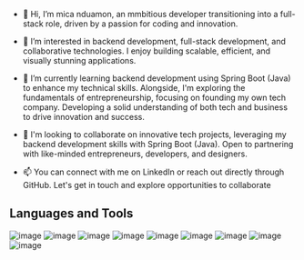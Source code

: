 - 👋 Hi, I’m mica nduamon, an mmbitious developer transitioning into a full-stack role, driven by a passion for coding and innovation.

- 👀 I’m interested in backend development, full-stack development, and collaborative technologies. I enjoy building scalable, efficient, and visually stunning applications.
  
- 🌱 I’m currently learning  backend development using Spring Boot (Java) to enhance my technical skills. Alongside, I'm exploring the fundamentals of entrepreneurship, focusing on founding my own tech company. Developing a solid understanding of both tech and business to drive innovation and success.

- 💞️ I'm looking to collaborate on innovative tech projects, leveraging my backend development skills with Spring Boot (Java). Open to partnering with like-minded entrepreneurs, developers, and designers.

- 📫 You can connect with me on LinkedIn or reach out directly through GitHub. Let's get in touch and explore opportunities to collaborate

## Languages and Tools 
![image](https://github.com/user-attachments/assets/4a95e413-cd30-4791-a02e-cc7a04f72981)
![image](https://github.com/user-attachments/assets/1e449a9a-6b7e-429a-a10e-da32cc4f4191)
![image](https://github.com/user-attachments/assets/eaaffb9c-a605-4672-b959-d7256c2a9930)
![image](https://github.com/user-attachments/assets/7f710daa-7f66-41cf-bab6-906889c8cfb1)
![image](https://github.com/user-attachments/assets/9a2ec20c-35ef-4f6e-af09-8573ca791595)
![image](https://github.com/user-attachments/assets/6d25a229-7abd-4b0b-b0a6-b4f6615c741c)
![image](https://github.com/user-attachments/assets/2bc93318-72ad-4645-b8c5-33a892d08607)
![image](https://github.com/user-attachments/assets/d17ef49a-6b97-469c-a74e-ca4399a48bc0)
![image](https://github.com/user-attachments/assets/515cc940-5b3b-4eae-856c-e36bd8307b00)









